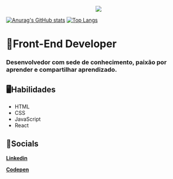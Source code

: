 <p align='center'>
  <img align='center' src="https://media.giphy.com/media/LmNwrBhejkK9EFP504/giphy.gif">
<p/>

[![Anurag's GitHub stats](https://github-readme-stats.vercel.app/api?username=dericparra)](https://github.com/dericparra/github-readme-stats)
[![Top Langs](https://github-readme-stats.vercel.app/api/top-langs/?username=dericparra&layout=compact)](https://github.com/dericparra/github-readme-stats)



# 🌃Front-End Developer

### Desenvolvedor com sede de conhecimento, paixão por aprender e compartilhar aprendizado.

## 🖥Habilidades

- HTML 
- CSS
- JavaScript
- React

## 📱Socials

[**Linkedin**](https://www.linkedin.com/in/deric-parra-73774a143/)

[**Codepen**](https://codepen.io/DericRangel013)
